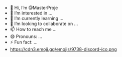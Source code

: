 - 👋 Hi, I’m @MasterProje
- 👀 I’m interested in ...
- 🌱 I’m currently learning ...
- 💞️ I’m looking to collaborate on ...
- 📫 How to reach me ...
- 😄 Pronouns: ...
- ⚡ Fun fact: ...
-  https://cdn3.emoji.gg/emojis/9738-discord-ico.png


<!---
MasterProje/MasterProje is a ✨ special ✨ repository because its `README.md` (this file) appears on your GitHub profile.
You can click the Preview link to take a look at your changes.
--->
